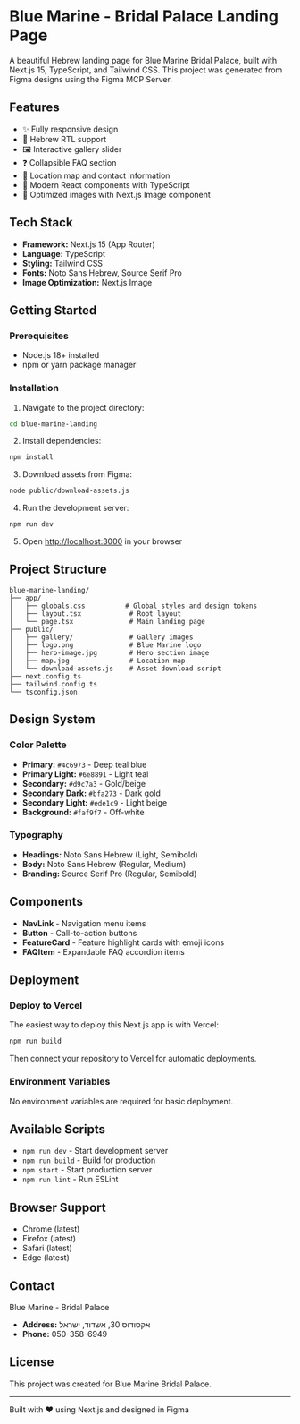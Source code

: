 # Blue Marine - Bridal Palace Landing Page

A beautiful Hebrew landing page for Blue Marine Bridal Palace, built with Next.js 15, TypeScript, and Tailwind CSS. This project was generated from Figma designs using the Figma MCP Server.

## Features

- ✨ Fully responsive design
- 🎨 Hebrew RTL support
- 🖼️ Interactive gallery slider
- ❓ Collapsible FAQ section
- 📍 Location map and contact information
- 🎯 Modern React components with TypeScript
- 🚀 Optimized images with Next.js Image component

## Tech Stack

- **Framework:** Next.js 15 (App Router)
- **Language:** TypeScript
- **Styling:** Tailwind CSS
- **Fonts:** Noto Sans Hebrew, Source Serif Pro
- **Image Optimization:** Next.js Image

## Getting Started

### Prerequisites

- Node.js 18+ installed
- npm or yarn package manager

### Installation

1. Navigate to the project directory:
```bash
cd blue-marine-landing
```

2. Install dependencies:
```bash
npm install
```

3. Download assets from Figma:
```bash
node public/download-assets.js
```

4. Run the development server:
```bash
npm run dev
```

5. Open [http://localhost:3000](http://localhost:3000) in your browser

## Project Structure

```
blue-marine-landing/
├── app/
│   ├── globals.css          # Global styles and design tokens
│   ├── layout.tsx            # Root layout
│   └── page.tsx              # Main landing page
├── public/
│   ├── gallery/              # Gallery images
│   ├── logo.png              # Blue Marine logo
│   ├── hero-image.jpg        # Hero section image
│   ├── map.jpg               # Location map
│   └── download-assets.js    # Asset download script
├── next.config.ts
├── tailwind.config.ts
└── tsconfig.json
```

## Design System

### Color Palette

- **Primary:** `#4c6973` - Deep teal blue
- **Primary Light:** `#6e8891` - Light teal
- **Secondary:** `#d9c7a3` - Gold/beige
- **Secondary Dark:** `#bfa273` - Dark gold
- **Secondary Light:** `#ede1c9` - Light beige
- **Background:** `#faf9f7` - Off-white

### Typography

- **Headings:** Noto Sans Hebrew (Light, Semibold)
- **Body:** Noto Sans Hebrew (Regular, Medium)
- **Branding:** Source Serif Pro (Regular, Semibold)

## Components

- **NavLink** - Navigation menu items
- **Button** - Call-to-action buttons
- **FeatureCard** - Feature highlight cards with emoji icons
- **FAQItem** - Expandable FAQ accordion items

## Deployment

### Deploy to Vercel

The easiest way to deploy this Next.js app is with Vercel:

```bash
npm run build
```

Then connect your repository to Vercel for automatic deployments.

### Environment Variables

No environment variables are required for basic deployment.

## Available Scripts

- `npm run dev` - Start development server
- `npm run build` - Build for production
- `npm start` - Start production server
- `npm run lint` - Run ESLint

## Browser Support

- Chrome (latest)
- Firefox (latest)
- Safari (latest)
- Edge (latest)

## Contact

Blue Marine - Bridal Palace
- **Address:** אקסודוס 30, אשדוד, ישראל
- **Phone:** 050-358-6949

## License

This project was created for Blue Marine Bridal Palace.

---

Built with ❤️ using Next.js and designed in Figma
